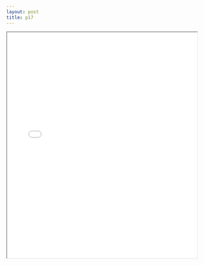 ```yaml
---
layout: post
title: p17
---
```


<div class="pdf-container">
<iframe src="ea/assets/pdfs/p17.pdf" height="600" width="100%" allowFullScreen="true"></iframe>
</div>

